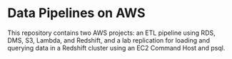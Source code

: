 # Data Pipelines on AWS
This repository contains two AWS projects: an ETL pipeline using RDS, DMS, S3, Lambda, and Redshift, and a lab replication for loading and querying data in a Redshift cluster using an EC2 Command Host and psql.
